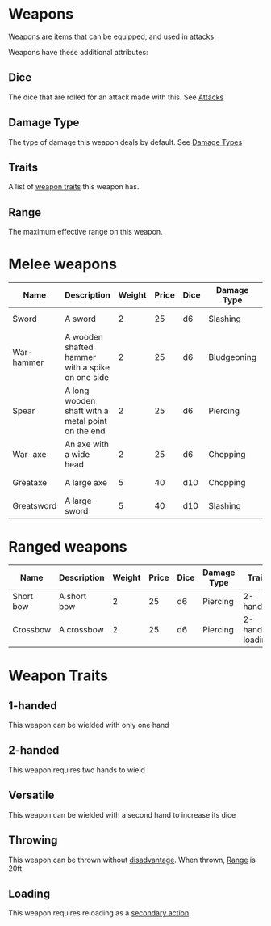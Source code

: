 # Weapons
Weapons are [items](items.md#items) that can be equipped, and used in [attacks](rolls.md#attacks)

Weapons have these additional attributes:

## Dice
The dice that are rolled for an attack made with this. See [Attacks](rolls.md#attacks)

## Damage Type
The type of damage this weapon deals by default. See [Damage Types](combat.md#damage-types)

## Traits
A list of [weapon traits](#weapon-traits) this weapon has.

## Range
The maximum effective range on this weapon.

# Melee weapons

|Name           |Description                                                  |Weight |Price  |Dice   |Damage Type  |Traits                         |Range  |
|---------------|-------------------------------------------------------------|-------|-------|-------|-------------|-------------------------------|-------|
|Sword          |A sword                                                      |2      |25     |d6     |Slashing     |1-handed                       |5ft    |
|War-hammer     |A wooden shafted hammer with a spike on one side             |2      |25     |d6     |Bludgeoning  |1-handed                       |5ft    |
|Spear          |A long wooden shaft with a metal point on the end            |2      |25     |d6     |Piercing     |1-handed, versatile, throwing  |5ft    |
|War-axe        |An axe with a wide head                                      |2      |25     |d6     |Chopping     |1-handed                       |5ft    |
|Greataxe       |A large axe                                                  |5      |40     |d10    |Chopping     |2-handed                       |5ft    |
|Greatsword     |A large sword                                                |5      |40     |d10    |Slashing     |2-handed                       |5ft    |

# Ranged weapons

|Name           |Description                                                  |Weight |Price  |Dice   |Damage Type  |Traits                         |Range  |
|---------------|-------------------------------------------------------------|-------|-------|-------|-------------|-------------------------------|-------|
|Short bow      |A short bow                                                  |2      |25     |d6     |Piercing     |2-handed                       |120ft  |
|Crossbow       |A crossbow                                                   |2      |25     |d6     |Piercing     |2-handed, loading              |120ft  |

# Weapon Traits

## 1-handed
This weapon can be wielded with only one hand

## 2-handed
This weapon requires two hands to wield

## Versatile
This weapon can be wielded with a second hand to increase its dice

## Throwing
This weapon can be thrown without [disadvantage](rolls.md#disadvantage). When thrown, [Range](#range) is 20ft.

## Loading
This weapon requires reloading as a [secondary action](actions.md#secondary-action).

